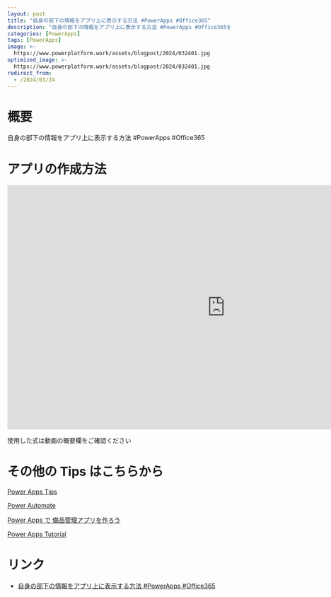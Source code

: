 ```yaml
---
layout: post
title: "自身の部下の情報をアプリ上に表示する方法 #PowerApps #Office365"
description: "自身の部下の情報をアプリ上に表示する方法 #PowerApps #Office365を動画で分かりやすく解説"
categories: [PowerApps]
tags: [PowerApps]
image: >-
  https://www.powerplatform.work/assets/blogpost/2024/032401.jpg
optimized_image: >-
  https://www.powerplatform.work/assets/blogpost/2024/032401.jpg
redirect_from:
  - /2024/03/24
---
```



#  概要

自身の部下の情報をアプリ上に表示する方法 #PowerApps #Office365


# アプリの作成方法

<iframe width="983" height="553" src="https://www.youtube.com/embed/WO0rVquAqMs" title="YouTube video player" frameborder="0" allow="accelerometer; autoplay; clipboard-write; encrypted-media; gyroscope; picture-in-picture" allowfullscreen></iframe>


使用した式は動画の概要欄をご確認ください


# その他の Tips はこちらから

[Power Apps Tips](https://www.youtube.com/watch?v=VrAQf3JQ7yM&list=PLVhFi1fb3DqakSLVMn22DDcySXh9jtzi- )


[Power Automate](https://www.youtube.com/watch?v=-YnJYT0ASEM&list=PLVhFi1fb3Dqbzic6GieqnLFgD3aTj-eHA)


[Power Apps で 備品管理アプリを作ろう](https://www.youtube.com/playlist?list=PLVhFi1fb3DqZM3HKb8Hea6XEL96990Fyn)


[Power Apps Tutorial](https://www.youtube.com/playlist?list=PLVhFi1fb3DqalxpL974VvAJvV4iWoSbe_)


# リンク


- [自身の部下の情報をアプリ上に表示する方法 #PowerApps #Office365](https://www.youtube.com/watch?v=WO0rVquAqMs)

